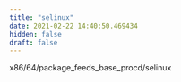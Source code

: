 ```yaml
---
title: "selinux"
date: 2021-02-22 14:40:50.469434
hidden: false
draft: false
---
```


x86/64/package_feeds_base_procd/selinux

